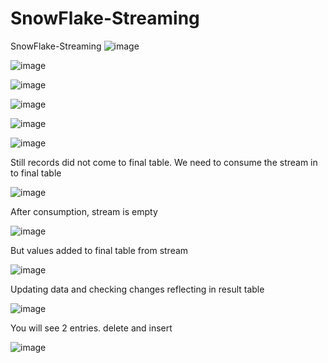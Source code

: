# SnowFlake-Streaming
SnowFlake-Streaming
![image](https://github.com/user-attachments/assets/72ef2e08-a4c3-47d5-a4fb-d9ccac7ceaba)


![image](https://github.com/user-attachments/assets/b81a82ab-bdaf-4f35-b60c-b2f9e7913205)


![image](https://github.com/user-attachments/assets/40172f2a-299a-4aca-a931-b8bf110e1207)


![image](https://github.com/user-attachments/assets/e1342aa5-2c00-4eeb-8234-44bb64d1a59e)


![image](https://github.com/user-attachments/assets/b31bedd0-ba90-4724-a19f-992c22d8c2ce)

![image](https://github.com/user-attachments/assets/e9304b89-51a7-4d22-9c6d-479460c9ebb3)


Still records did not come to final table. We need to consume the stream in to final table

![image](https://github.com/user-attachments/assets/37511d7a-3395-4145-8708-9862eb9a405a)


After consumption, stream is empty

![image](https://github.com/user-attachments/assets/a1cf7491-5072-4ca3-b080-a609dabe1489)

But values added to final table from stream


![image](https://github.com/user-attachments/assets/bae5e77e-e6ec-4cac-9397-4fac61edb8e8)


Updating data and checking changes reflecting in result table




![image](https://github.com/user-attachments/assets/eb98af1c-3d9e-4dae-a349-dbab975ba139)

You will see 2 entries. delete and insert

![image](https://github.com/user-attachments/assets/e3f8a4ea-a60e-4b51-9a65-6216c091c8a0)









